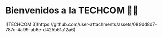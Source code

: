 <h1><b>Bienvenidos a la TECHCOM 🧑‍💻</b></h1>
![TECHCOM 3](https://github.com/user-attachments/assets/089dd8d7-787c-4a99-ab6e-d425b61a12a6)


